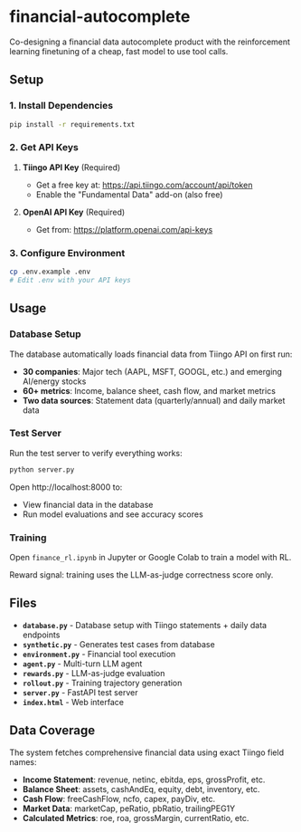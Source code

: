 # financial-autocomplete

Co-designing a financial data autocomplete product with the reinforcement learning finetuning of a cheap, fast model to use tool calls.

## Setup

### 1. Install Dependencies

```bash
pip install -r requirements.txt
```

### 2. Get API Keys

1. **Tiingo API Key** (Required)
   - Get a free key at: https://api.tiingo.com/account/api/token
   - Enable the "Fundamental Data" add-on (also free)

2. **OpenAI API Key** (Required)
   - Get from: https://platform.openai.com/api-keys

### 3. Configure Environment

```bash
cp .env.example .env
# Edit .env with your API keys
```

## Usage

### Database Setup

The database automatically loads financial data from Tiingo API on first run:
- **30 companies**: Major tech (AAPL, MSFT, GOOGL, etc.) and emerging AI/energy stocks
- **60+ metrics**: Income, balance sheet, cash flow, and market metrics
- **Two data sources**: Statement data (quarterly/annual) and daily market data

### Test Server

Run the test server to verify everything works:

```bash
python server.py
```

Open http://localhost:8000 to:
- View financial data in the database
- Run model evaluations and see accuracy scores

### Training

Open `finance_rl.ipynb` in Jupyter or Google Colab to train a model with RL.

Reward signal: training uses the LLM-as-judge correctness score only.

## Files

- **`database.py`** - Database setup with Tiingo statements + daily data endpoints
- **`synthetic.py`** - Generates test cases from database
- **`environment.py`** - Financial tool execution
- **`agent.py`** - Multi-turn LLM agent
- **`rewards.py`** - LLM-as-judge evaluation
- **`rollout.py`** - Training trajectory generation
- **`server.py`** - FastAPI test server
- **`index.html`** - Web interface

## Data Coverage

The system fetches comprehensive financial data using exact Tiingo field names:
- **Income Statement**: revenue, netinc, ebitda, eps, grossProfit, etc.
- **Balance Sheet**: assets, cashAndEq, equity, debt, inventory, etc.
- **Cash Flow**: freeCashFlow, ncfo, capex, payDiv, etc.
- **Market Data**: marketCap, peRatio, pbRatio, trailingPEG1Y
- **Calculated Metrics**: roe, roa, grossMargin, currentRatio, etc.